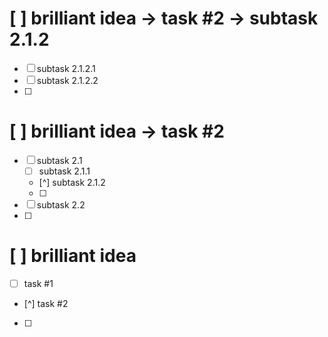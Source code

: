 # [ ] brilliant idea -> task #2 -> subtask 2.1.2
- [ ] subtask 2.1.2.1
- [ ] subtask 2.1.2.2
- [ ] 

# [ ] brilliant idea -> task #2
- [ ] subtask 2.1
    - [ ] subtask 2.1.1
    - [^] subtask 2.1.2
    - [ ] 
- [ ] subtask 2.2
- [ ] 

# [ ] brilliant idea
- [ ] task #1
- [^] task #2
- [ ] 
